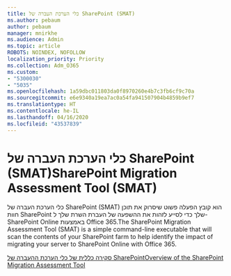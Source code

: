 ```yaml
---
title: כלי הערכת העברה של SharePoint (SMAT)
ms.author: pebaum
author: pebaum
manager: mnirkhe
ms.audience: Admin
ms.topic: article
ROBOTS: NOINDEX, NOFOLLOW
localization_priority: Priority
ms.collection: Adm_O365
ms.custom:
- "5300030"
- "5035"
ms.openlocfilehash: 1a59dbc011803da0f8970260e4b7c3fb6cf9c70a
ms.sourcegitcommit: e6e9340a19ea7ac0a54fa941507904b4859b9ef7
ms.translationtype: HT
ms.contentlocale: he-IL
ms.lasthandoff: 04/16/2020
ms.locfileid: "43537839"
---
```

# <a name="sharepoint-migration-assessment-tool-smat"></a><span data-ttu-id="5af25-102">כלי הערכת העברה של SharePoint (SMAT)</span><span class="sxs-lookup"><span data-stu-id="5af25-102">SharePoint Migration Assessment Tool (SMAT)</span></span>

<span data-ttu-id="5af25-103">כלי הערכת העברה של SharePoint (SMAT) הוא קובץ הפעלה פשוט שיסרוק את תוכן חוות SharePoint שלך כדי לסייע לזהות את ההשפעה של העברת השרת שלך ל- SharePoint Online באמצעות Office 365.</span><span class="sxs-lookup"><span data-stu-id="5af25-103">The SharePoint Migration Assessment Tool (SMAT) is a simple command-line executable that will scan the contents of your SharePoint farm to help identify the impact of migrating your server to SharePoint Online with Office 365.</span></span>

[<span data-ttu-id="5af25-104">סקירה כללית של כלי הערכת ההעברה של SharePoint</span><span class="sxs-lookup"><span data-stu-id="5af25-104">Overview of the SharePoint Migration Assessment Tool</span></span>](https://docs.microsoft.com/sharepointmigration/overview-of-the-sharepoint-migration-assessment-tool)
